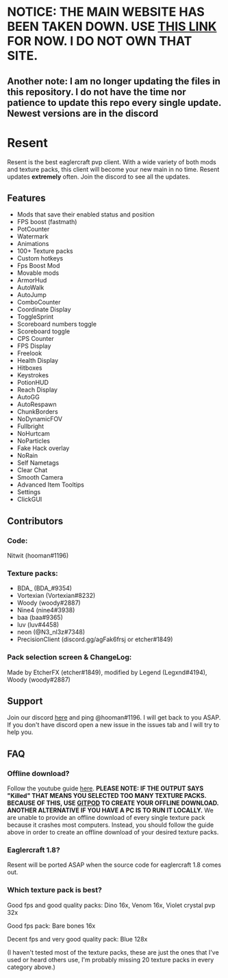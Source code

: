 # NOTICE: THE MAIN WEBSITE HAS BEEN TAKEN DOWN. USE [THIS LINK](https://reslauncher.vercel.app) FOR NOW. I DO NOT OWN THAT SITE.

## Another note: I am no longer updating the files in this repository. I do not have the time nor patience to update this repo every single update. Newest versions are in the discord

# Resent

Resent is the best eaglercraft pvp client. With a wide variety of both mods and texture packs, this client will become your new main in no time. Resent updates **extremely** often. Join the discord to see all the updates.

## Features

* Mods that save their enabled status and position
* FPS boost (fastmath)
* PotCounter
* Watermark
* Animations
* 100+ Texture packs
* Custom hotkeys
* Fps Boost Mod
* Movable mods
* ArmorHud
* AutoWalk
* AutoJump
* ComboCounter
* Coordinate Display
* ToggleSprint
* Scoreboard numbers toggle
* Scoreboard toggle
* CPS Counter
* FPS Display
* Freelook
* Health Display
* Hitboxes
* Keystrokes
* PotionHUD
* Reach Display
* AutoGG
* AutoRespawn
* ChunkBorders
* NoDynamicFOV
* Fullbright
* NoHurtcam
* NoParticles
* Fake Hack overlay
* NoRain
* Self Nametags
* Clear Chat
* Smooth Camera
* Advanced Item Tooltips
* Settings
* ClickGUI

## Contributors

### Code:

Nitwit (hooman#1196)

### Texture packs: 

* BDA_ (BDA_#9354) 
* Vortexian (Vortexian#8232)
* Woody (woody#2887)
* Nine4 (nine4#3938)
* baa (baa#9365)
* luv (luv#4458)
* neon (@N3_nl3z#7348)
* PrecisionClient (discord.gg/agFak6frsj or etcher#1849)

### Pack selection screen & ChangeLog:

Made by EtcherFX (etcher#1849), modified by Legend (Legxnd#4194), Woody (woody#2887)

## Support

Join our discord [here](https://discord.gg/CwU8pnbRMz) and ping @hooman#1196. I will get back to you ASAP. If you don't have discord open a new issue in the issues tab and I will try to help you.

## FAQ

### Offline download?

Follow the youtube guide [here](https://www.youtube.com/watch?v=WAZfXRdq-wQ). **PLEASE NOTE: IF THE OUTPUT SAYS "Killed" THAT MEANS YOU SELECTED TOO MANY TEXTURE PACKS. BECAUSE OF THIS, USE [GITPOD](https://gitpod.io) TO CREATE YOUR OFFLINE DOWNLOAD. ANOTHER ALTERNATIVE IF YOU HAVE A PC IS TO RUN IT LOCALLY.** We are unable to provide an offline download of every single texture pack because it crashes most computers. Instead, you should follow the guide above in order to create an offline download of your desired texture packs.

### Eaglercraft 1.8?

Resent will be ported ASAP when the source code for eaglercraft 1.8 comes out.

### Which texture pack is best?

Good fps and good quality packs: Dino 16x, Venom 16x, Violet crystal pvp 32x

Good fps pack: Bare bones 16x

Decent fps and very good quality pack: Blue 128x

(I haven't tested most of the texture packs, these are just the ones that I've used or heard others use, I'm probably missing 20 texture packs in every category above.)
